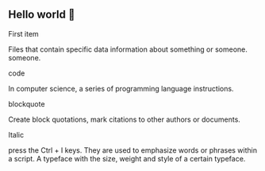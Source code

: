 ## Hello world 👋

First item

 Files that contain specific data information about something or someone.  
 someone.                        

code 

In computer science, a series of programming language instructions.                       
 

blockquote

Create block quotations, mark citations to other authors or documents.


Italic	

press the Ctrl + I keys.  They are used to emphasize words or phrases within a script. A typeface with the size, weight and style of a certain typeface.



<!--
**Jartube/Jartube** is a ✨ _special_ ✨ repository because its `README.md` (this file) appears on your GitHub profile.

Here are some ideas to get you started:

- 🔭 I’m currently working on ...
- 🌱 I’m currently learning ...
- 👯 I’m looking to collaborate on ...
- 🤔 I’m looking for help with ...
- 💬 Ask me about ...
- 📫 How to reach me: ...
- 😄 Pronouns: ...
- ⚡ Fun fact: ...
-->
